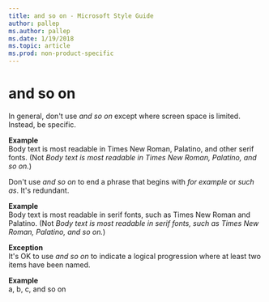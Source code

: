 ```yaml
---
title: and so on - Microsoft Style Guide
author: pallep
ms.author: pallep
ms.date: 1/19/2018
ms.topic: article
ms.prod: non-product-specific
---
```


# and so on

In general, don't use *and so on* except where screen space is limited. Instead, be specific.

**Example**  
Body text is most readable in Times New Roman, Palatino, and other serif fonts. (Not *Body text is most readable in Times New Roman, Palatino, and so on.*)

Don't use *and so on* to end a phrase that begins with *for example* or *such as*. It's redundant.

**Example**  
Body text is most readable in serif fonts, such as Times New Roman and Palatino. (Not *Body text is most readable in serif fonts, such as Times New Roman, Palatino, and so on.*)

**Exception**  
It's OK to use *and so on* to indicate a logical progression where at least two items have been named.

**Example**  
a, b, c, and so on
